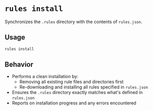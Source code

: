 # `rules install`

Synchronizes the `.rules` directory with the contents of `rules.json`.

## Usage

```bash
rules install
```

## Behavior

- Performs a clean installation by:
  - Removing all existing rule files and directories first
  - Re-downloading and installing all rules specified in `rules.json`
- Ensures the `.rules` directory exactly matches what's defined in `rules.json`
- Reports on installation progress and any errors encountered